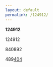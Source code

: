 ```yaml
---
layout: default
permalink: /124912/
---
```




**124912**


124912

840892

489[404](https://hxxru.github.io/404404)
